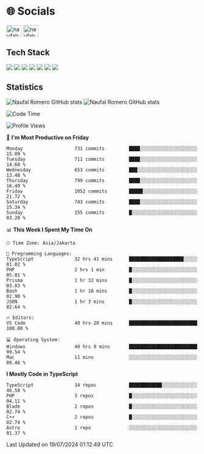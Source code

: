 <h1 align="">🌐 Socials</h1>
<p align="left">
<a href="https://linkedin.com/in/naufal-romero-putra-pratama-9ab816177/" target="blank"><img align="center" src="https://raw.githubusercontent.com/rahuldkjain/github-profile-readme-generator/master/src/images/icons/Social/linked-in-alt.svg" alt="naufalromero" height="30" width="40" /></a>
<a href="https://instagram.com/naufalromero" target="blank"><img align="center" src="https://raw.githubusercontent.com/rahuldkjain/github-profile-readme-generator/master/src/images/icons/Social/instagram.svg" alt="naufalromero" height="30" width="40" /></a>
</p>


<h2 align="">Tech Stack</h2>
<div align="">
  <img src="https://img.shields.io/badge/next.js-000000?style=for-the-badge&logo=nextdotjs&logoColor=white"/>
 <img src="https://img.shields.io/badge/typescript-%23007ACC.svg?style=for-the-badge&logo=typescript&logoColor=white"/>
 <img src="https://img.shields.io/badge/react-%2320232a.svg?style=for-the-badge&logo=react&logoColor=%2361DAFB"/>
 <img src="https://img.shields.io/badge/tailwindcss-%2338B2AC.svg?style=for-the-badge&logo=tailwind-css&logoColor=white"/>
 <img src="https://img.shields.io/badge/Prisma-3982CE?style=for-the-badge&logo=Prisma&logoColor=white"/>
 <img src="https://img.shields.io/badge/javascript-%23323330.svg?style=for-the-badge&logo=javascript&logoColor=%23F7DF1E"/>
 <img src="https://img.shields.io/badge/java-%23ED8B00.svg?style=for-the-badge&logo=openjdk&logoColor=white"/>
</div>


<h2 align="">Statistics</h2>
<div align="">
<img src="https://github-readme-stats-xi-nine-74.vercel.app/api?username=romves&show_icons=true&theme=tokyonight&include_all_commits=true&count_private=true" alt="Naufal Romero GitHub stats"/>
<img src="https://github-readme-stats-xi-nine-74.vercel.app/api/top-langs/?username=romves&theme=tokyonight&hide_border=false&include_all_commits=true&count_private=true&layout=compact" alt="Naufal Romero GitHub stats"/>
</div>

<!--START_SECTION:waka-->
![Code Time](http://img.shields.io/badge/Code%20Time-1%2C306%20hrs%2055%20mins-blue)

![Profile Views](http://img.shields.io/badge/Profile%20Views-3-blue)

📅 **I'm Most Productive on Friday** 

```text
Monday                   731 commits         ████░░░░░░░░░░░░░░░░░░░░░   15.09 % 
Tuesday                  711 commits         ████░░░░░░░░░░░░░░░░░░░░░   14.68 % 
Wednesday                653 commits         ███░░░░░░░░░░░░░░░░░░░░░░   13.48 % 
Thursday                 799 commits         ████░░░░░░░░░░░░░░░░░░░░░   16.49 % 
Friday                   1052 commits        █████░░░░░░░░░░░░░░░░░░░░   21.72 % 
Saturday                 743 commits         ████░░░░░░░░░░░░░░░░░░░░░   15.34 % 
Sunday                   155 commits         █░░░░░░░░░░░░░░░░░░░░░░░░   03.20 % 
```


📊 **This Week I Spent My Time On** 

```text
🕑︎ Time Zone: Asia/Jakarta

💬 Programming Languages: 
TypeScript               32 hrs 41 mins      ████████████████████░░░░░   81.02 % 
PHP                      2 hrs 1 min         █░░░░░░░░░░░░░░░░░░░░░░░░   05.01 % 
Prisma                   1 hr 32 mins        █░░░░░░░░░░░░░░░░░░░░░░░░   03.83 % 
Bash                     1 hr 10 mins        █░░░░░░░░░░░░░░░░░░░░░░░░   02.90 % 
JSON                     1 hr 3 mins         █░░░░░░░░░░░░░░░░░░░░░░░░   02.64 % 

🔥 Editors: 
VS Code                  40 hrs 20 mins      █████████████████████████   100.00 % 

💻 Operating System: 
Windows                  40 hrs 9 mins       █████████████████████████   99.54 % 
Mac                      11 mins             ░░░░░░░░░░░░░░░░░░░░░░░░░   00.46 % 
```

**I Mostly Code in TypeScript** 

```text
TypeScript               34 repos            ████████████░░░░░░░░░░░░░   46.58 % 
PHP                      3 repos             █░░░░░░░░░░░░░░░░░░░░░░░░   04.11 % 
Blade                    2 repos             █░░░░░░░░░░░░░░░░░░░░░░░░   02.74 % 
C++                      2 repos             █░░░░░░░░░░░░░░░░░░░░░░░░   02.74 % 
Astro                    1 repo              ░░░░░░░░░░░░░░░░░░░░░░░░░   01.37 % 
```




 Last Updated on 19/07/2024 01:12:49 UTC
<!--END_SECTION:waka-->
